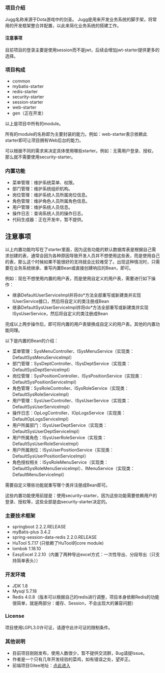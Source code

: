 ### 项目介绍
Jugg名称来源于Dota游戏中的剑圣。
Jugg是用来开发业务系统的脚手架，将常用的开发框架整合并配置，以此来简化业务系统的搭建工作。
#### 注意事项
目前项目的登录主要是使用session而不是jwt，后续会增加jwt-starter提供更多的选择。
### 项目构成
* common
* mybatis-starter
* redis-starter
* security-starter
* session-starter
* web-starter
* gen（正在开发）

以上是项目中所有的module。

所有的module的名称即为主要封装的能力。例如：web-starter表示依赖此starter即可让项目拥有Web后台的能力。

可以根据不同的需求来决定具体使用哪些starter。例如：无需用户登录、授权，那么就不需要使用security-starter。

### 内置功能
* 菜单管理：维护系统菜单、权限。
* 部门管理：维护系统组织机构。
* 岗位管理：维护系统人员所属岗位信息。
* 角色管理：维护角色人员所属角色信息。
* 用户管理：维护系统人员信息。
* 操作日志：查询系统人员的操作日志。
* 代码生成器：正在开发中，暂不提供。

## 注意事项
以上内置功能均写在了starter里面，因为这些功能的默认数据库表是根据自己需求创建的表，通常会因为各种原因导致开发人员并不想使用这些表，而是使用自己的表，那么这个时候如果不能很好的支持就会比较难受了。出现这种情况时，只需要在业务系统继承、重写内置Bean或直接创建响应的Bean，即可。

例如：现在不想使用内置的用户表，而是使用自定义的用户表，需要进行如下操作：

* 继承DefaultUserServiceImpl并将do*方法全部重写或新建类并实现IUserService接口，然后将自定义的类注册成Bean
* 继承DefaultSysUserServiceImpl并将do*方法全部重写或新建类并实现ISysUserService，然后将自定义的类注册成Bean

完成以上两步操作后，即可将内置的用户表替换成自定义的用户表。其他的内置功能同理。

以下是内置的Bean的介绍：
* 菜单管理：SysMenuController、ISysMenuService（实现类：DefaultSysMenuServiceImpl）
* 部门管理：SysDeptController、ISysDeptService（实现类：DefaultSysDeptServiceImpl）
* 岗位管理：SysPositionController、ISysPositionService（实现类：DefaultSysPositionServiceImpl）
* 角色管理：SysRoleController、ISysRoleService（实现类：DefaultSysRoleServiceImpl）
* 用户管理：SysUserController、ISysUserService（实现类：DefaultSysUserServiceImpl）
* 操作日志：OpLogController、IOpLogsService（实现类：DefaultOpLogsServiceImpl）
* 用户所属部门：ISysUserDeptService（实现类：DefaultSysUserDeptServiceImpl）
* 用户所属角色：ISysUserRoleService（实现类：DefaultSysUserRoleServiceImpl）
* 用户所属岗位：ISysUserPositionService（实现类：DefaultSysUserPositionServiceImpl）
* 角色授权相关：ISysRoleMenuService（实现类：DefaultSysRoleMenuServiceImpl）、IMenuService（实现类：DefaultMenuServiceImpl）

需要自定义哪些功能就重写哪个类并注册成Bean即可。

这些内置功能使用前提是：使用security-starter，因为这些功能需要依赖用户的登录、授权等，这些全部是由security-starter决定的。

### 主要技术框架
* springboot 2.2.2.RELEASE
* myBatis-plus 3.4.2
* spring-session-data-redis 2.2.0.RELEASE
* HuTool 5.7.17 (只依赖了HuTool的core module)
* lombok 1.18.10
* EasyExcel 2.2.10（内置了两种导出excel方式：一次性导出、分段导出（只支持简单表头））

### 开发环境
* JDK 1.8
* Mysql 5.7.18
* Redis 4.0.8（版本可以根据自己的redis进行调整，项目本身依赖Redis的功能很简单，就是两部分：缓存、Session，不会出现大的兼容问题）

### License
项目使用LGPL3.0许可证，请遵守此许可证的限制条件。

### 其他说明
* 目前项目刚刚发布，使用人数很少，暂不提供交流群，Bug请提Issue。
* 作者是一个只有几年开发经验的菜鸡，如有错误之处，望斧正。
* 前端项目Gitee地址：[点此进入][frontGitee]

[frontGitee]: https://gitee.com/lframework/jugg-front
